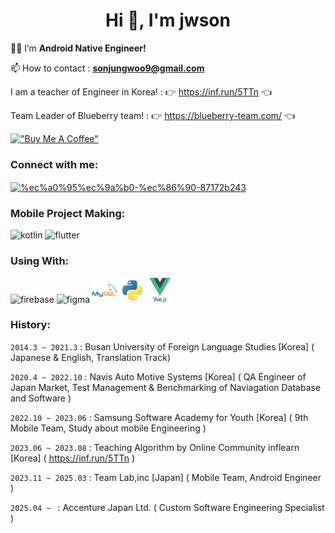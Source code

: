 <h1 align="center">Hi 👋, I'm jwson</h1> 

🏃‍♂️ I’m **Android Native Engineer!**

📫 How to contact :  **sonjungwoo9@gmail.com**

I am a teacher of Engineer in Korea! : 👉 https://inf.run/5TTn 👈

Team Leader of Blueberry team! : 👉 https://blueberry-team.com/ 👈

[!["Buy Me A Coffee"](https://www.buymeacoffee.com/assets/img/custom_images/orange_img.png)](https://buymeacoffee.com/blueberry95)

<h3 align="left">Connect with me:</h3>
<p align="left">
<a href="https://linkedin.com/in/%ec%a0%95%ec%9a%b0-%ec%86%90-87172b243" target="blank"><img align="center" src="https://raw.githubusercontent.com/rahuldkjain/github-profile-readme-generator/master/src/images/icons/Social/linked-in-alt.svg" alt="%ec%a0%95%ec%9a%b0-%ec%86%90-87172b243" height="30" width="40" /></a>
</p>

<h3 align="left">Mobile Project Making:</h3>

<p align="left"> 
  <img src="https://www.vectorlogo.zone/logos/kotlinlang/kotlinlang-icon.svg" alt="kotlin" width="40" height="40"/>
  
  <img src="https://www.vectorlogo.zone/logos/flutterio/flutterio-icon.svg" alt="flutter" width="40" height="40"/> 
  
  
</p>

<h3 align="left">Using With:</h3>

<p align="left">
  
  <img src="https://www.vectorlogo.zone/logos/firebase/firebase-icon.svg" alt="firebase" width="40" height="40"/> 
  <img src="https://www.vectorlogo.zone/logos/figma/figma-icon.svg" alt="figma" width="40" height="40"/>  
  <img src="https://raw.githubusercontent.com/devicons/devicon/master/icons/mysql/mysql-original-wordmark.svg" alt="mysql" width="40" height="40"/>
  <img src="https://raw.githubusercontent.com/devicons/devicon/master/icons/python/python-original.svg" alt="python" width="40" height="40"/>
  <img src="https://raw.githubusercontent.com/devicons/devicon/master/icons/vuejs/vuejs-original-wordmark.svg" alt="vuejs" width="40" height="40"/> 
    
</p>


<h3 align="left">History:</h3>

`2014.3 ~ 2021.3` : Busan University of Foreign Language Studies [Korea] ( Japanese & English, Translation Track)
 
`2020.4 ~ 2022.10` : Navis Auto Motive Systems [Korea] ( QA Engineer of Japan Market, Test Management & Benchmarking of Naviagation Database and Software )

`2022.10 ~ 2023.06` : Samsung Software Academy for Youth [Korea] ( 9th Mobile Team, Study about mobile Engineering )

`2023.06 ~ 2023.08` : Teaching Algorithm by Online Community inflearn [Korea] ( https://inf.run/5TTn )

`2023.11 ~ 2025.03` : Team Lab,inc [Japan] ( Mobile Team, Android Engineer )

`2025.04 ~ ` : Accenture Japan Ltd. ( Custom Software Engineering Specialist )
